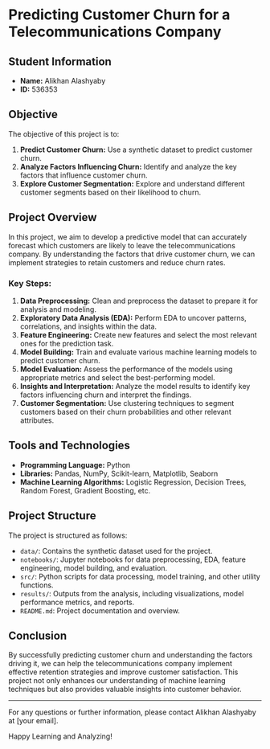# Predicting Customer Churn for a Telecommunications Company

## Student Information
- **Name:** Alikhan Alashyaby
- **ID:** 536353

## Objective
The objective of this project is to:
1. **Predict Customer Churn:** Use a synthetic dataset to predict customer churn.
2. **Analyze Factors Influencing Churn:** Identify and analyze the key factors that influence customer churn.
3. **Explore Customer Segmentation:** Explore and understand different customer segments based on their likelihood to churn.

## Project Overview
In this project, we aim to develop a predictive model that can accurately forecast which customers are likely to leave the telecommunications company. By understanding the factors that drive customer churn, we can implement strategies to retain customers and reduce churn rates.

### Key Steps:
1. **Data Preprocessing:** Clean and preprocess the dataset to prepare it for analysis and modeling.
2. **Exploratory Data Analysis (EDA):** Perform EDA to uncover patterns, correlations, and insights within the data.
3. **Feature Engineering:** Create new features and select the most relevant ones for the prediction task.
4. **Model Building:** Train and evaluate various machine learning models to predict customer churn.
5. **Model Evaluation:** Assess the performance of the models using appropriate metrics and select the best-performing model.
6. **Insights and Interpretation:** Analyze the model results to identify key factors influencing churn and interpret the findings.
7. **Customer Segmentation:** Use clustering techniques to segment customers based on their churn probabilities and other relevant attributes.

## Tools and Technologies
- **Programming Language:** Python
- **Libraries:** Pandas, NumPy, Scikit-learn, Matplotlib, Seaborn
- **Machine Learning Algorithms:** Logistic Regression, Decision Trees, Random Forest, Gradient Boosting, etc.

## Project Structure
The project is structured as follows:
- `data/`: Contains the synthetic dataset used for the project.
- `notebooks/`: Jupyter notebooks for data preprocessing, EDA, feature engineering, model building, and evaluation.
- `src/`: Python scripts for data processing, model training, and other utility functions.
- `results/`: Outputs from the analysis, including visualizations, model performance metrics, and reports.
- `README.md`: Project documentation and overview.

## Conclusion
By successfully predicting customer churn and understanding the factors driving it, we can help the telecommunications company implement effective retention strategies and improve customer satisfaction. This project not only enhances our understanding of machine learning techniques but also provides valuable insights into customer behavior.

---

For any questions or further information, please contact Alikhan Alashyaby at [your email].

Happy Learning and Analyzing!
